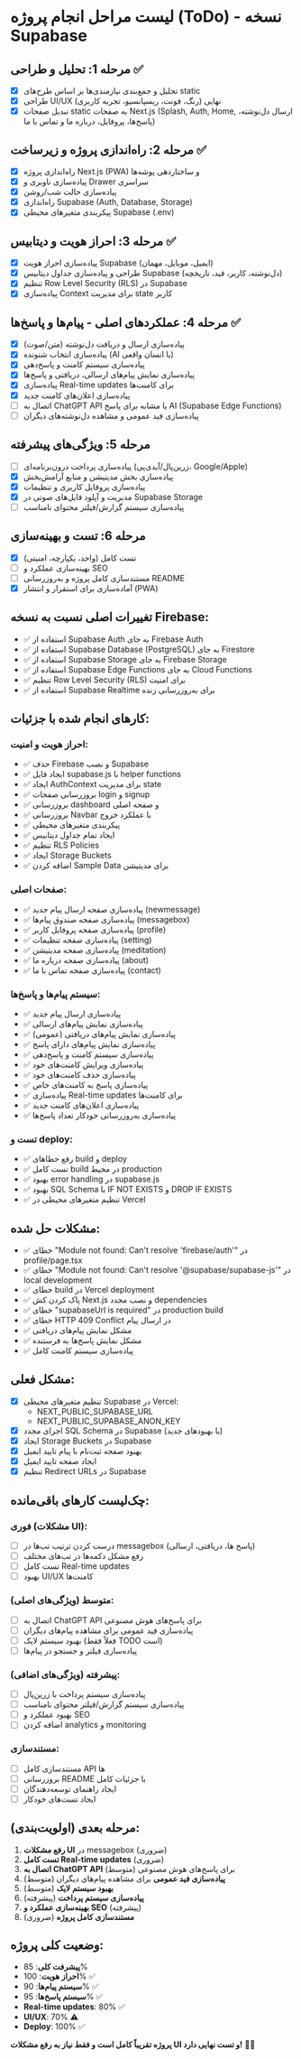 # لیست مراحل انجام پروژه (ToDo) - نسخه Supabase

## مرحله 1: تحلیل و طراحی ✅
- [x] تحلیل و جمع‌بندی نیازمندی‌ها بر اساس طرح‌های static
- [x] طراحی UI/UX نهایی (رنگ، فونت، ریسپانسیو، تجربه کاربری)
- [x] تبدیل صفحات static به صفحات Next.js (Splash, Auth, Home, ارسال دل‌نوشته، پاسخ‌ها، پروفایل، درباره ما و تماس با ما)

## مرحله 2: راه‌اندازی پروژه و زیرساخت ✅
- [x] راه‌اندازی پروژه Next.js (PWA) و ساختاردهی پوشه‌ها
- [x] پیاده‌سازی ناوبری و Drawer سراسری
- [x] پیاده‌سازی حالت شب/روشن
- [x] راه‌اندازی Supabase (Auth, Database, Storage)
- [x] پیکربندی متغیرهای محیطی Supabase (.env)

## مرحله 3: احراز هویت و دیتابیس ✅
- [x] پیاده‌سازی احراز هویت Supabase (ایمیل، موبایل، مهمان)
- [x] طراحی و پیاده‌سازی جداول دیتابیس Supabase (دل‌نوشته، کاربر، فید، تاریخچه)
- [x] تنظیم Row Level Security (RLS) در Supabase
- [x] پیاده‌سازی Context برای مدیریت state کاربر

## مرحله 4: عملکردهای اصلی - پیام‌ها و پاسخ‌ها ✅
- [x] پیاده‌سازی ارسال و دریافت دل‌نوشته (متن/صوت)
- [x] پیاده‌سازی انتخاب شنونده (AI یا انسان واقعی)
- [x] پیاده‌سازی سیستم کامنت و پاسخ‌دهی
- [x] پیاده‌سازی نمایش پیام‌های ارسالی، دریافتی و پاسخ‌ها
- [x] پیاده‌سازی Real-time updates برای کامنت‌ها
- [x] پیاده‌سازی اعلان‌های کامنت جدید
- [ ] اتصال به ChatGPT API یا مشابه برای پاسخ AI (Supabase Edge Functions)
- [ ] پیاده‌سازی فید عمومی و مشاهده دل‌نوشته‌های دیگران

## مرحله 5: ویژگی‌های پیشرفته
- [ ] پیاده‌سازی پرداخت درون‌برنامه‌ای (زرین‌پال/آیدی‌پی، Google/Apple)
- [x] پیاده‌سازی بخش مدیتیشن و منابع آرامش‌بخش
- [x] پیاده‌سازی پروفایل کاربری و تنظیمات
- [x] مدیریت و آپلود فایل‌های صوتی در Supabase Storage
- [ ] پیاده‌سازی سیستم گزارش/فیلتر محتوای نامناسب

## مرحله 6: تست و بهینه‌سازی
- [x] تست کامل (واحد، یکپارچه، امنیتی)
- [ ] بهینه‌سازی عملکرد و SEO
- [ ] مستندسازی کامل پروژه و به‌روزرسانی README
- [x] آماده‌سازی برای استقرار و انتشار (PWA)

## تغییرات اصلی نسبت به نسخه Firebase:
- ✅ استفاده از Supabase Auth به جای Firebase Auth
- ✅ استفاده از Supabase Database (PostgreSQL) به جای Firestore
- ✅ استفاده از Supabase Storage به جای Firebase Storage
- ✅ استفاده از Supabase Edge Functions به جای Cloud Functions
- ✅ تنظیم Row Level Security (RLS) برای امنیت
- ✅ استفاده از Supabase Realtime برای به‌روزرسانی زنده

## کارهای انجام شده با جزئیات:

### **احراز هویت و امنیت:**
- ✅ حذف Firebase و نصب Supabase
- ✅ ایجاد فایل supabase.js با helper functions
- ✅ ایجاد AuthContext برای مدیریت state
- ✅ بروزرسانی صفحات login و signup
- ✅ بروزرسانی dashboard و صفحه اصلی
- ✅ بروزرسانی Navbar با عملکرد خروج
- ✅ پیکربندی متغیرهای محیطی
- ✅ ایجاد تمام جداول دیتابیس
- ✅ تنظیم RLS Policies
- ✅ ایجاد Storage Buckets
- ✅ اضافه کردن Sample Data برای مدیتیشن

### **صفحات اصلی:**
- ✅ پیاده‌سازی صفحه ارسال پیام جدید (newmessage)
- ✅ پیاده‌سازی صفحه صندوق پیام‌ها (messagebox)
- ✅ پیاده‌سازی صفحه پروفایل کاربر (profile)
- ✅ پیاده‌سازی صفحه تنظیمات (setting)
- ✅ پیاده‌سازی صفحه مدیتیشن (meditation)
- ✅ پیاده‌سازی صفحه درباره ما (about)
- ✅ پیاده‌سازی صفحه تماس با ما (contact)

### **سیستم پیام‌ها و پاسخ‌ها:**
- ✅ پیاده‌سازی ارسال پیام جدید
- ✅ پیاده‌سازی نمایش پیام‌های ارسالی
- ✅ پیاده‌سازی نمایش پیام‌های دریافتی (عمومی)
- ✅ پیاده‌سازی نمایش پیام‌های دارای پاسخ
- ✅ پیاده‌سازی سیستم کامنت و پاسخ‌دهی
- ✅ پیاده‌سازی ویرایش کامنت‌های خود
- ✅ پیاده‌سازی حذف کامنت‌های خود
- ✅ پیاده‌سازی پاسخ به کامنت‌های خاص
- ✅ پیاده‌سازی Real-time updates برای کامنت‌ها
- ✅ پیاده‌سازی اعلان‌های کامنت جدید
- ✅ پیاده‌سازی به‌روزرسانی خودکار تعداد پاسخ‌ها

### **تست و deploy:**
- ✅ رفع خطاهای build و deploy
- ✅ تست کامل build در محیط production
- ✅ بهبود error handling در supabase.js
- ✅ بهبود SQL Schema با IF NOT EXISTS و DROP IF EXISTS
- ✅ تنظیم متغیرهای محیطی در Vercel

## مشکلات حل شده:
- ✅ خطای "Module not found: Can't resolve 'firebase/auth'" در profile/page.tsx
- ✅ خطای "Module not found: Can't resolve '@supabase/supabase-js'" در local development
- ✅ خطای build در Vercel deployment
- ✅ پاک کردن کش Next.js و نصب مجدد dependencies
- ✅ خطای "supabaseUrl is required" در production build
- ✅ خطای HTTP 409 Conflict در ارسال پیام
- ✅ مشکل نمایش پیام‌های دریافتی
- ✅ مشکل نمایش پاسخ‌ها به فرستنده
- ✅ پیاده‌سازی سیستم کامنت کامل

## مشکل فعلی:
- [x] تنظیم متغیرهای محیطی Supabase در Vercel:
  - NEXT_PUBLIC_SUPABASE_URL
  - NEXT_PUBLIC_SUPABASE_ANON_KEY
- [x] اجرای مجدد SQL Schema در Supabase (با بهبودهای جدید)
- [x] ایجاد Storage Buckets در Supabase
- [x] بهبود صفحه ثبت‌نام با پیام تایید ایمیل
- [x] ایجاد صفحه تایید ایمیل
- [x] تنظیم Redirect URLs در Supabase

## چک‌لیست کارهای باقی‌مانده:

### **فوری (مشکلات UI):**
- [ ] درست کردن ترتیب تب‌ها در messagebox (پاسخ ها، دریافتی، ارسالی)
- [ ] رفع مشکل دکمه‌ها در تب‌های مختلف
- [ ] تست کامل Real-time updates
- [ ] بهبود UI/UX کامنت‌ها

### **متوسط (ویژگی‌های اصلی):**
- [ ] اتصال به ChatGPT API برای پاسخ‌های هوش مصنوعی
- [ ] پیاده‌سازی فید عمومی برای مشاهده پیام‌های دیگران
- [ ] بهبود سیستم لایک (فعلاً فقط TODO است)
- [ ] پیاده‌سازی فیلتر و جستجو در پیام‌ها

### **پیشرفته (ویژگی‌های اضافی):**
- [ ] پیاده‌سازی سیستم پرداخت با زرین‌پال
- [ ] پیاده‌سازی سیستم گزارش/فیلتر محتوای نامناسب
- [ ] بهبود عملکرد و SEO
- [ ] اضافه کردن analytics و monitoring

### **مستندسازی:**
- [ ] مستندسازی کامل API ها
- [ ] بروزرسانی README با جزئیات کامل
- [ ] ایجاد راهنمای توسعه‌دهندگان
- [ ] ایجاد تست‌های خودکار

## مرحله بعدی (اولویت‌بندی):
1. **رفع مشکلات UI** در messagebox (ضروری)
2. **تست کامل Real-time updates** (ضروری)
3. **اتصال به ChatGPT API** برای پاسخ‌های هوش مصنوعی (متوسط)
4. **پیاده‌سازی فید عمومی** برای مشاهده پیام‌های دیگران (متوسط)
5. **بهبود سیستم لایک** (متوسط)
6. **پیاده‌سازی سیستم پرداخت** (پیشرفته)
7. **بهینه‌سازی عملکرد و SEO** (پیشرفته)
8. **مستندسازی کامل پروژه** (ضروری)

## وضعیت کلی پروژه:
- **پیشرفت کلی**: 85%
- **احراز هویت**: 100% ✅
- **سیستم پیام‌ها**: 90% ✅
- **سیستم پاسخ‌ها**: 95% ✅
- **Real-time updates**: 80% ✅
- **UI/UX**: 70% ⚠️
- **Deploy**: 100% ✅

**پروژه تقریباً کامل است و فقط نیاز به رفع مشکلات UI و تست نهایی دارد!** 🚀✨ 